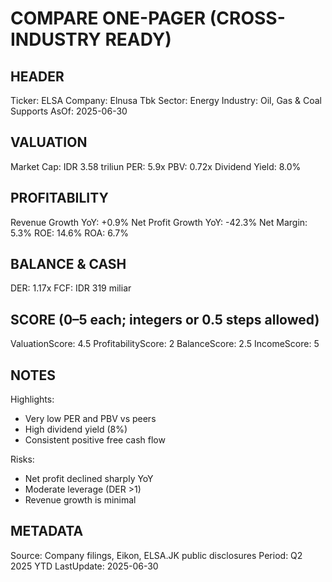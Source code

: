 # COMPARE ONE-PAGER (CROSS-INDUSTRY READY)

## HEADER
Ticker: ELSA
Company: Elnusa Tbk
Sector: Energy
Industry: Oil, Gas & Coal Supports
AsOf: 2025-06-30

## VALUATION
Market Cap: IDR 3.58 triliun
PER: 5.9x
PBV: 0.72x
Dividend Yield: 8.0%

## PROFITABILITY
Revenue Growth YoY: +0.9%
Net Profit Growth YoY: -42.3%
Net Margin: 5.3%
ROE: 14.6%
ROA: 6.7%

## BALANCE & CASH
DER: 1.17x
FCF: IDR 319 miliar

## SCORE (0–5 each; integers or 0.5 steps allowed)
ValuationScore: 4.5
ProfitabilityScore: 2
BalanceScore: 2.5
IncomeScore: 5

## NOTES
Highlights:
- Very low PER and PBV vs peers
- High dividend yield (8%)
- Consistent positive free cash flow

Risks:
- Net profit declined sharply YoY
- Moderate leverage (DER >1)
- Revenue growth is minimal

## METADATA
Source: Company filings, Eikon, ELSA.JK public disclosures
Period: Q2 2025 YTD
LastUpdate: 2025-06-30